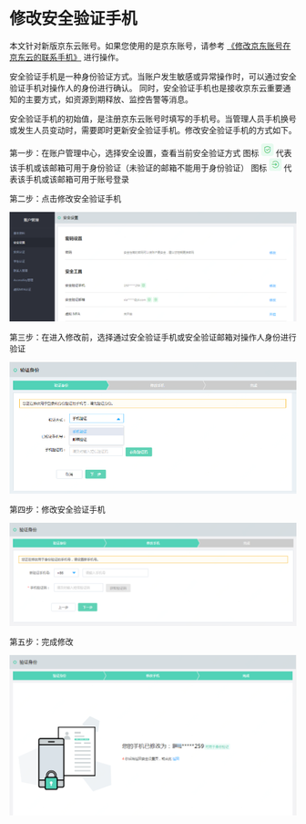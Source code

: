 # 修改安全验证手机

本文针对新版京东云账号。如果您使用的是京东账号，请参考 [《修改京东账号在京东云的联系手机》](../../../documentation/User-Service/Account-Management/Change-The-Phone-Number.md) 进行操作。

安全验证手机是一种身份验证方式。当账户发生敏感或异常操作时，可以通过安全验证手机对操作人的身份进行确认。
同时，安全验证手机也是接收京东云重要通知的主要方式，如资源到期释放、监控告警等消息。

安全验证手机的初始值，是注册京东云账号时填写的手机号。当管理人员手机换号或发生人员变动时，需要即时更新安全验证手机。修改安全验证手机的方式如下。

第一步：在账户管理中心，选择安全设置，查看当前安全验证方式
图标 ![](../../../image/User/Account%20Management/Change%20your%20phone%20number/可用于验证.png) 代表该手机或该邮箱可用于身份验证（未验证的邮箱不能用于身份验证）
图标 ![](../../../image/User/Account%20Management/Change%20your%20phone%20number/可用于登录.png) 代表该手机或该邮箱可用于账号登录

第二步：点击修改安全验证手机

![](../../../image/User/Account%20Management/Change%20your%20phone%20number/新安全设置.png)

第三步：在进入修改前，选择通过安全验证手机或安全验证邮箱对操作人身份进行验证

![](../../../image/User/Account%20Management/Change%20your%20phone%20number/新验证身份.PNG)

第四步：修改安全验证手机

![](../../../image/User/Account%20Management/Change%20your%20phone%20number/新设置手机.png)

第五步：完成修改

![](../../../image/User/Account%20Management/Change%20your%20phone%20number/新完成修改.png)
